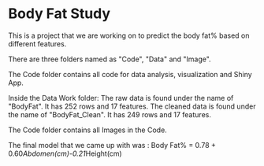 # Body Fat Study

This is a project that we are working on to predict the body fat% based on different features.

There are three folders named as "Code", "Data" and "Image". 

The Code folder contains all code for data analysis, visualization and Shiny App. 

Inside the Data Work folder:
The raw data is found under the name of "BodyFat". It has 252 rows and 17 features.
The cleaned data is found under the name of "BodyFat_Clean". It has 249 rows and 17 features.

The Code folder contains all Images in the Code.

The final model that we came up with was : Body Fat% = 0.78 + 0.60*Abdomen(cm)-0.21*Height(cm)
